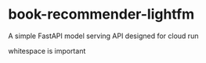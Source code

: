 # book-recommender-lightfm
A simple FastAPI model serving API designed for cloud run

whitespace is important